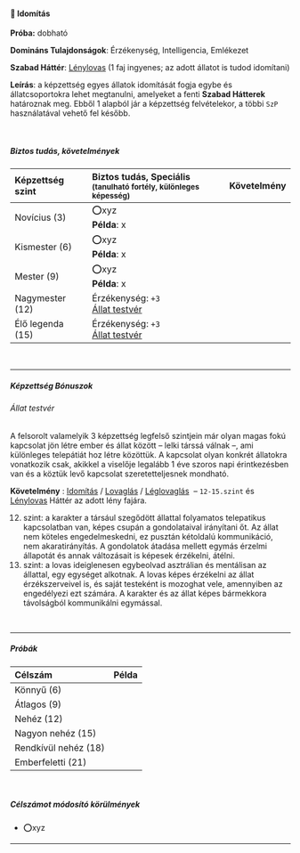 #### 🔵 Idomítás

**Próba:** dobható

**Domináns Tulajdonságok**: Érzékenység, Intelligencia, Emlékezet

**Szabad Háttér**: [Lénylovas](../hatterek.szabad/lenylovas.md) (1 faj ingyenes; az adott állatot is tudod idomítani)

**Leírás**: a képzettség egyes állatok idomítását fogja egybe és állatcsoportokra lehet megtanulni, amelyeket a fenti **Szabad Hátterek** határoznak meg. Ebből 1 alapból jár a képzettség felvételekor, a többi `SzP` használatával vehető fel később.

<br />

##### Biztos tudás, követelmények

| Képzettség szint | Biztos tudás, Speciális <br /><sub>(tanulható fortély, különleges  képesség)</sub> | Követelmény |
| :--------------- | :--------------------------------------------------------------------------------- | :---------: |
| Novícius (3)     | ⭕xyz <br /> **Példa**: x                                                           |             |
| Kismester (6)    | ⭕xyz <br /> **Példa**: x                                                           |             |
| Mester (9)       | ⭕xyz <br /> **Példa**: x                                                           |             |
| Nagymester (12)  | Érzékenység: `+3`<br />[Állat testvér](#%C3%A1llat-testv%C3%A9r)                   |             |
| Élő legenda (15) | Érzékenység: `+3`<br />[Állat testvér](#%C3%A1llat-testv%C3%A9r)                   |             |

<br />

---
##### Képzettség Bónuszok

###### Állat testvér

A felsorolt valamelyik 3 képzettség legfelső szintjein már olyan magas fokú kapcsolat jön létre ember és állat között – lelki társsá válnak –, ami különleges telepátiát hoz létre közöttük. A kapcsolat olyan konkrét állatokra vonatkozik csak, akikkel a viselője legalább 1 éve szoros napi érintkezésben van és a köztük levő kapcsolat szeretetteljesnek mondható.

**Követelmény** : [Idomítás](idomitas.md) / [Lovaglás](lovaglas.md) / [Léglovaglás](leglovaglas.md) &nbsp;–&nbsp;`12-15.szint` és [Lénylovas](../hatterek.szabad/lenylovas.md) Háttér az adott lény fajára.

12. szint: a karakter a társául szegődött állattal folyamatos telepatikus kapcsolatban van, képes csupán a gondolataival irányítani őt. Az állat nem köteles engedelmeskedni, ez pusztán kétoldalú kommunikáció, nem akaratirányítás. A gondolatok átadása mellett egymás érzelmi állapotát és annak változásait is képesek érzékelni, átélni.
15. szint: a lovas ideiglenesen egybeolvad asztrálian és mentálisan az állattal, egy egységet alkotnak. A lovas képes érzékelni az állat érzékszerveivel is, és saját testeként is mozoghat vele, amennyiben az engedélyezi ezt számára. A karakter és az állat képes bármekkora távolságból kommunikálni egymással.


<br />

---
##### Próbák

| Célszám | Példa  |
| :----------- | :----------- |
| Könnyű       (6)  | |
| Átlagos      (9)  | |
| Nehéz        (12) | |
| Nagyon nehéz (15) | |
| Rendkívül nehéz (18) | |
| Emberfeletti (21) | |

<br />

##### Célszámot módosító körülmények

- ⭕xyz

---
